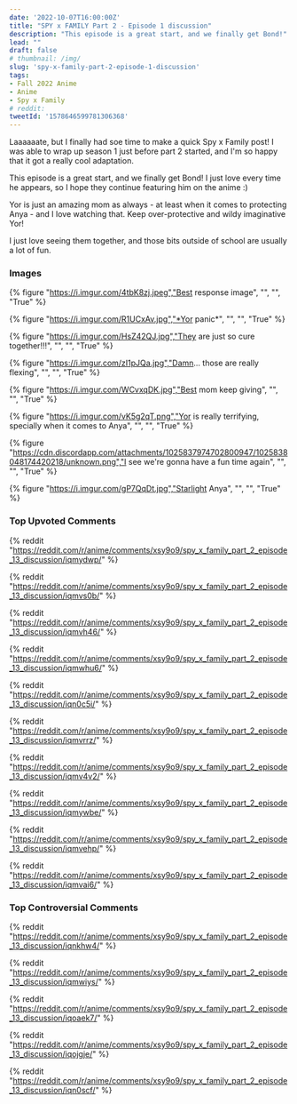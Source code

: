 ```yaml
---
date: '2022-10-07T16:00:00Z'
title: "SPY x FAMILY Part 2 - Episode 1 discussion"
description: "This episode is a great start, and we finally get Bond!"
lead: ""
draft: false
# thumbnail: /img/
slug: 'spy-x-family-part-2-episode-1-discussion'
tags: 
- Fall 2022 Anime 
- Anime 
- Spy x Family 
# reddit: 
tweetId: '1578646599781306368'
---
```


Laaaaaate, but I finally had soe time to make a quick Spy x Family post! I was able to wrap up season 1 just before part 2 started, and I'm so happy that it got a really cool adaptation.

This episode is a great start, and we finally get Bond! I just love every time he appears, so I hope they continue featuring him on the anime :)

Yor is just an amazing mom as always - at least when it comes to protecting Anya - and I love watching that. Keep over-protective and wildy imaginative Yor!

I just love seeing them together, and those bits outside of school are usually a lot of fun.

### Images

{% figure "https://i.imgur.com/4tbK8zj.jpeg","Best response image", "", "", "True" %}

{% figure "https://i.imgur.com/R1UCxAv.jpg","*Yor panic*", "", "", "True" %}

{% figure "https://i.imgur.com/HsZ42QJ.jpg","They are just so cure together!!!", "", "", "True" %}

{% figure "https://i.imgur.com/zI1pJQa.jpg","Damn... those are really flexing", "", "", "True" %}

{% figure "https://i.imgur.com/WCvxqDK.jpg","Best mom keep giving", "", "", "True" %}

{% figure "https://i.imgur.com/vK5g2qT.png","Yor is really terrifying, specially when it comes to Anya", "", "", "True" %}

{% figure "https://cdn.discordapp.com/attachments/1025837974702800947/1025838048174420218/unknown.png","I see we're gonna have a fun time again", "", "", "True" %}

{% figure "https://i.imgur.com/gP7QqDt.jpg","Starlight Anya", "", "", "True" %}

<blockquote class="imgur-embed-pub" lang="en" data-id="14kGQFr"><a href="//imgur.com/14kGQFr"></a></blockquote><script async src="//s.imgur.com/min/embed.js" charset="utf-8"></script>


### Top Upvoted Comments 
 
{% reddit "https://reddit.com/r/anime/comments/xsy9o9/spy_x_family_part_2_episode_13_discussion/iqmydwp/" %} 
 
{% reddit "https://reddit.com/r/anime/comments/xsy9o9/spy_x_family_part_2_episode_13_discussion/iqmvs0b/" %} 
 
{% reddit "https://reddit.com/r/anime/comments/xsy9o9/spy_x_family_part_2_episode_13_discussion/iqmvh46/" %} 
 
{% reddit "https://reddit.com/r/anime/comments/xsy9o9/spy_x_family_part_2_episode_13_discussion/iqmwhu6/" %} 
 
{% reddit "https://reddit.com/r/anime/comments/xsy9o9/spy_x_family_part_2_episode_13_discussion/iqn0c5i/" %} 
 
{% reddit "https://reddit.com/r/anime/comments/xsy9o9/spy_x_family_part_2_episode_13_discussion/iqmvrrz/" %} 
 
{% reddit "https://reddit.com/r/anime/comments/xsy9o9/spy_x_family_part_2_episode_13_discussion/iqmv4v2/" %} 
 
{% reddit "https://reddit.com/r/anime/comments/xsy9o9/spy_x_family_part_2_episode_13_discussion/iqmywbe/" %} 
 
{% reddit "https://reddit.com/r/anime/comments/xsy9o9/spy_x_family_part_2_episode_13_discussion/iqmvehp/" %} 
 
{% reddit "https://reddit.com/r/anime/comments/xsy9o9/spy_x_family_part_2_episode_13_discussion/iqmvai6/" %} 
 
 
 
### Top Controversial Comments 
 
 {% reddit "https://reddit.com/r/anime/comments/xsy9o9/spy_x_family_part_2_episode_13_discussion/iqnkhw4/" %} 
 
{% reddit "https://reddit.com/r/anime/comments/xsy9o9/spy_x_family_part_2_episode_13_discussion/iqmwiys/" %} 
 
{% reddit "https://reddit.com/r/anime/comments/xsy9o9/spy_x_family_part_2_episode_13_discussion/iqoaek7/" %} 
 
{% reddit "https://reddit.com/r/anime/comments/xsy9o9/spy_x_family_part_2_episode_13_discussion/iqojgje/" %} 
 
{% reddit "https://reddit.com/r/anime/comments/xsy9o9/spy_x_family_part_2_episode_13_discussion/iqn0scf/" %} 
 
